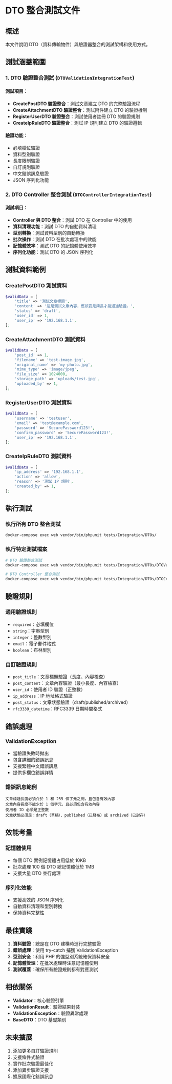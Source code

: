 # DTO 整合測試文件

## 概述

本文件說明 DTO（資料傳輸物件）與驗證器整合的測試架構和使用方式。

## 測試涵蓋範圍

### 1. DTO 驗證整合測試 (`DTOValidationIntegrationTest`)

#### 測試項目：
- **CreatePostDTO 驗證整合**：測試文章建立 DTO 的完整驗證流程
- **CreateAttachmentDTO 驗證整合**：測試附件建立 DTO 的驗證機制
- **RegisterUserDTO 驗證整合**：測試使用者註冊 DTO 的驗證規則
- **CreateIpRuleDTO 驗證整合**：測試 IP 規則建立 DTO 的驗證邏輯

#### 驗證功能：
- 必填欄位驗證
- 資料型別驗證
- 長度限制驗證
- 自訂規則驗證
- 中文錯誤訊息驗證
- JSON 序列化功能

### 2. DTO Controller 整合測試 (`DTOControllerIntegrationTest`)

#### 測試項目：
- **Controller 與 DTO 整合**：測試 DTO 在 Controller 中的使用
- **資料清理功能**：測試 DTO 的自動資料清理
- **型別轉換**：測試資料型別的自動轉換
- **批次操作**：測試 DTO 在批次處理中的效能
- **記憶體效率**：測試 DTO 的記憶體使用效率
- **序列化功能**：測試 DTO 的 JSON 序列化

## 測試資料範例

### CreatePostDTO 測試資料
```php
$validData = [
    'title' => '測試文章標題',
    'content' => '這是測試文章內容，應該要足夠長才能通過驗證。',
    'status' => 'draft',
    'user_id' => 1,
    'user_ip' => '192.168.1.1',
];
```

### CreateAttachmentDTO 測試資料
```php
$validData = [
    'post_id' => 1,
    'filename' => 'test-image.jpg',
    'original_name' => 'my-photo.jpg',
    'mime_type' => 'image/jpeg',
    'file_size' => 1024000,
    'storage_path' => 'uploads/test.jpg',
    'uploaded_by' => 1,
];
```

### RegisterUserDTO 測試資料
```php
$validData = [
    'username' => 'testuser',
    'email' => 'test@example.com',
    'password' => 'SecurePassword123!',
    'confirm_password' => 'SecurePassword123!',
    'user_ip' => '192.168.1.1',
];
```

### CreateIpRuleDTO 測試資料
```php
$validData = [
    'ip_address' => '192.168.1.1',
    'action' => 'allow',
    'reason' => '測試 IP 規則',
    'created_by' => 1,
];
```

## 執行測試

### 執行所有 DTO 整合測試
```bash
docker-compose exec web vendor/bin/phpunit tests/Integration/DTOs/
```

### 執行特定測試檔案
```bash
# DTO 驗證整合測試
docker-compose exec web vendor/bin/phpunit tests/Integration/DTOs/DTOValidationIntegrationTest.php

# DTO Controller 整合測試
docker-compose exec web vendor/bin/phpunit tests/Integration/DTOs/DTOControllerIntegrationTest.php
```

## 驗證規則

### 通用驗證規則
- `required`：必填欄位
- `string`：字串型別
- `integer`：整數型別
- `email`：電子郵件格式
- `boolean`：布林型別

### 自訂驗證規則
- `post_title`：文章標題驗證（長度、內容檢查）
- `post_content`：文章內容驗證（最小長度、內容檢查）
- `user_id`：使用者 ID 驗證（正整數）
- `ip_address`：IP 地址格式驗證
- `post_status`：文章狀態驗證（draft/published/archived）
- `rfc3339_datetime`：RFC3339 日期時間格式

## 錯誤處理

### ValidationException
- 當驗證失敗時拋出
- 包含詳細的錯誤訊息
- 支援繁體中文錯誤訊息
- 提供多欄位錯誤詳情

### 錯誤訊息範例
```
文章標題長度必須介於 1 和 255 個字元之間，且包含有效內容
文章內容長度不能少於 1 個字元，且必須包含有效內容
使用者 ID 必須是正整數
文章狀態必須是：draft（草稿）、published（已發布）或 archived（已封存）
```

## 效能考量

### 記憶體使用
- 每個 DTO 實例記憶體占用低於 10KB
- 批次處理 100 個 DTO 總記憶體低於 1MB
- 支援大量 DTO 並行處理

### 序列化效能
- 支援高效的 JSON 序列化
- 自動資料清理和型別轉換
- 保持資料完整性

## 最佳實踐

1. **資料驗證**：總是在 DTO 建構時進行完整驗證
2. **錯誤處理**：使用 try-catch 捕獲 ValidationException
3. **型別安全**：利用 PHP 的強型別系統確保資料安全
4. **記憶體管理**：在批次處理時注意記憶體使用
5. **測試覆蓋**：確保所有驗證規則都有對應測試

## 相依關係

- **Validator**：核心驗證引擎
- **ValidationResult**：驗證結果封裝
- **ValidationException**：驗證異常處理
- **BaseDTO**：DTO 基礎類別

## 未來擴展

1. 添加更多自訂驗證規則
2. 支援條件式驗證
3. 實作批次驗證最佳化
4. 添加異步驗證支援
5. 擴展國際化錯誤訊息
